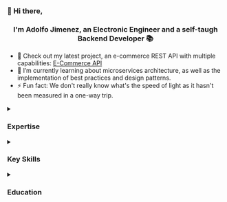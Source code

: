 ### 👋 Hi there, 
### <div align="center"> I'm Adolfo Jimenez, an Electronic Engineer and a self-taugh Backend Developer 📚 </div>

- 🔬 Check out my latest project, an e-commerce REST API with multiple capabilities: [E-Commerce API](https://github.com/adolfojmnz/e-commerce-api)
- 🌱 I’m currently learning about microservices architecture, as well as the implementation of best practices and design patterns.
- ⚡ Fun fact: We don't really know what's the speed of light as it hasn't been measured in a one-way trip.


<details>
  <summary><h3>Expertise</h3></summary>
  <ul>
   <li>TDD</li>
   <li>Cloud</li>
   <li>Linux</li>
   <li>DevOps</li>
   <li>Networking</li>
   <li>RESTFul APIs</li>
   <li>Relational Databases</li>
   <li>Backend Development</li>
  </ul>
</details>


<details>
  <summary><h3>Key Skills</h3></summary>
  <ul>
    <li>Git</li>
    <li>AWS</li>
    <li>Docker</li>
    <li>Python</li>
    <li>Django | DRF</li>
    <li>PostgreSQL | MySQL | SQL</li>
    <li>JavaScript | React | Next.js</li>
  </ul>
</details>


<details>
  <summary><h3>Education</h3></summary>
  <ul>
    <li> 🎓 Bachelor's Degree in Electronic Engineering </li>
    <li> 💻 <a href="https://www.coursera.org/account/accomplishments/specialization/certificate/NWGERU9D5CH5">DevOps on AWS Professional Certificate </li>
    <li> 🌐 <a href="https://www.coursera.org/account/accomplishments/specialization/certificate/38T6AQBQ3DGK">Back-End Developer Specialization</a> </li>
    <li> 📖 Plus a few programming books such as: </li>
      <ul>
        <li> <a href="http://openbookproject.net/thinkcs/python/english3e/">How To Think Like a Computer Scientist</a> by Peter Wentworth, Jeffrey Elkner, Allen B. Downey, and Chris Meyers. </li>
        <li> <a href="https://automatetheboringstuff.com/">Automate The Boring Stuff With Python</a> by Al Sweigart. </li>
        <li> <a href="https://djangoforprofessionals.com/">Django For Professionals</a> by William Vincent. </li>
        <li> <a href="https://django-unleashed.com/">Django Unleashed</a> by Andrew Pinkham. </li>
        <li> <a href="https://www.oreilly.com/library/view/practical-sql-2nd/9781098129866/">Practical SQL 2nd Edition by Anthony DeBarros. </li>
        <li> <a href="https://eloquentjavascript.net/">Eloquent JavaScript</a> by Marijn Haverbeke. </li>
      </ul>
  </ul>
</details>
 

<!-- 
[website]:
[email]: -->
